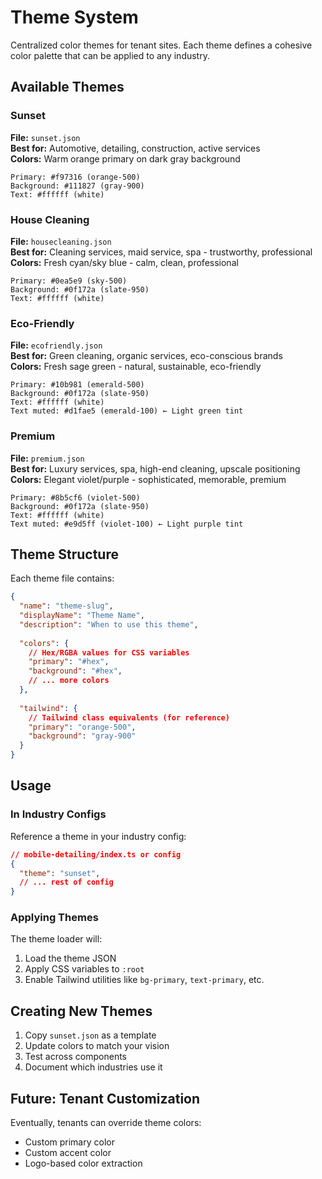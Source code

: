 # Theme System

Centralized color themes for tenant sites. Each theme defines a cohesive color palette that can be applied to any industry.

## Available Themes

### Sunset
**File:** `sunset.json`  
**Best for:** Automotive, detailing, construction, active services  
**Colors:** Warm orange primary on dark gray background

```
Primary: #f97316 (orange-500)
Background: #111827 (gray-900)
Text: #ffffff (white)
```

### House Cleaning
**File:** `housecleaning.json`  
**Best for:** Cleaning services, maid service, spa - trustworthy, professional  
**Colors:** Fresh cyan/sky blue - calm, clean, professional

```
Primary: #0ea5e9 (sky-500)
Background: #0f172a (slate-950)
Text: #ffffff (white)
```

### Eco-Friendly
**File:** `ecofriendly.json`  
**Best for:** Green cleaning, organic services, eco-conscious brands  
**Colors:** Fresh sage green - natural, sustainable, eco-friendly

```
Primary: #10b981 (emerald-500)
Background: #0f172a (slate-950)  
Text: #ffffff (white)
Text muted: #d1fae5 (emerald-100) ← Light green tint
```

### Premium
**File:** `premium.json`  
**Best for:** Luxury services, spa, high-end cleaning, upscale positioning  
**Colors:** Elegant violet/purple - sophisticated, memorable, premium

```
Primary: #8b5cf6 (violet-500)
Background: #0f172a (slate-950)
Text: #ffffff (white)
Text muted: #e9d5ff (violet-100) ← Light purple tint
```

## Theme Structure

Each theme file contains:

```json
{
  "name": "theme-slug",
  "displayName": "Theme Name",
  "description": "When to use this theme",
  
  "colors": {
    // Hex/RGBA values for CSS variables
    "primary": "#hex",
    "background": "#hex",
    // ... more colors
  },
  
  "tailwind": {
    // Tailwind class equivalents (for reference)
    "primary": "orange-500",
    "background": "gray-900"
  }
}
```

## Usage

### In Industry Configs

Reference a theme in your industry config:

```json
// mobile-detailing/index.ts or config
{
  "theme": "sunset",
  // ... rest of config
}
```

### Applying Themes

The theme loader will:
1. Load the theme JSON
2. Apply CSS variables to `:root`
3. Enable Tailwind utilities like `bg-primary`, `text-primary`, etc.

## Creating New Themes

1. Copy `sunset.json` as a template
2. Update colors to match your vision
3. Test across components
4. Document which industries use it

## Future: Tenant Customization

Eventually, tenants can override theme colors:
- Custom primary color
- Custom accent color
- Logo-based color extraction

